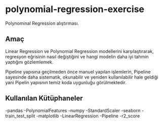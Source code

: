 # polynomial-regression-exercise
Polynominal Regression alıştırması.  

## Amaç 
Linear Regression ve Polynomial Regression modellerini karşılaştırarak, regresyon eğrisinin nasıl değiştiğini ve hangi modelin daha iyi tahmin yaptığını gözlemlemek.

Pipeline yapısına geçilmeden önce manuel yapılan işlemlerin, Pipeline sayesinde daha sistematik, okunabilir ve yeniden kullanılabilir hale geldiği yani Pipelin yapısnın temiz koda uygunluğu görülmektedir.


## Kullanılan Kütüphaneler

-pandas        -PolynomialFeatures
-numpy         -StandardScaler
-seaborn       -train_test_split
-matplotlib    -LinearRegression
-Pipeline      -r2_score
